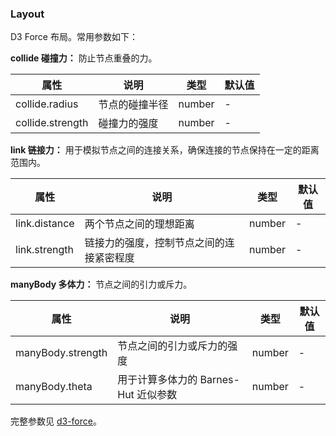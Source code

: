 ### Layout

D3 Force 布局。常用参数如下：

**collide 碰撞力：** 防止节点重叠的力。

| 属性             | 说明           | 类型   | 默认值 |
| ---------------- | -------------- | ------ | ------ |
| collide.radius   | 节点的碰撞半径 | number | -      |
| collide.strength | 碰撞力的强度   | number | -      |

**link 链接力：** 用于模拟节点之间的连接关系，确保连接的节点保持在一定的距离范围内。

| 属性          | 说明                                     | 类型   | 默认值 |
| ------------- | ---------------------------------------- | ------ | ------ |
| link.distance | 两个节点之间的理想距离                   | number | -      |
| link.strength | 链接力的强度，控制节点之间的连接紧密程度 | number | -      |

**manyBody 多体力：** 节点之间的引力或斥力。

| 属性              | 说明                                 | 类型   | 默认值 |
| ----------------- | ------------------------------------ | ------ | ------ |
| manyBody.strength | 节点之间的引力或斥力的强度           | number | -      |
| manyBody.theta    | 用于计算多体力的 Barnes-Hut 近似参数 | number | -      |

完整参数见 [d3-force](https://d3js.org/d3-force)。
